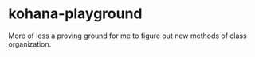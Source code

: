 kohana-playground
=================

More of less a proving ground for me to figure out new methods of class organization.